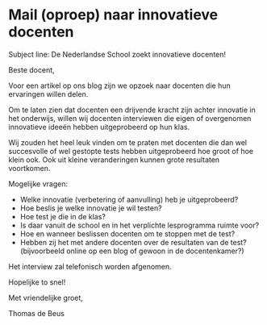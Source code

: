 # Mail (oproep) naar innovatieve docenten

Subject line: De Nederlandse School zoekt innovatieve docenten!

Beste docent,

Voor een artikel op ons blog zijn we opzoek naar docenten die hun ervaringen willen delen.

Om te laten zien dat docenten een drijvende kracht zijn achter innovatie in het onderwijs, willen wij docenten interviewen die eigen of overgenomen innovatieve ideeën hebben uitgeprobeerd op hun klas.

Wij zouden het heel leuk vinden om te praten met docenten die dan wel succesvolle of wel gestopte tests hebben uitgeprobeerd hoe groot of hoe klein ook. Ook uit kleine veranderingen kunnen grote resultaten voortkomen.

Mogelijke vragen:

* Welke innovatie (verbetering of aanvulling) heb je uitgeprobeerd?
* Hoe beslis je welke innovatie je wil testen?
* Hoe test je die in de klas?
* Is daar vanuit de school en in het verplichte lesprogramma ruimte voor?
* Hoe en wanneer beslissen docenten om te stoppen met de test?
* Hebben zij het met andere docenten over de resultaten van de test? (bijvoorbeeld online op een blog of gewoon in de docentenkamer?)

Het interview zal telefonisch worden afgenomen.

Hopelijke to snel!

Met vriendelijke groet,

Thomas de Beus
